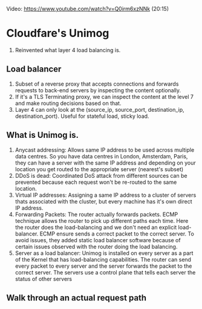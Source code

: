 Video: https://www.youtube.com/watch?v=Q0irm6xzNNk (20:15)

# Cloudfare's Unimog

1. Reinvented what layer 4 load balancing is. 

## Load balancer
1. Subset of a reverse proxy that accepts connections and forwards requests to back-end servers by inspecting the content optionally.
2. If it's a TLS Terminating proxy, we can inspect the content at the level 7 and make routing decisions based on that.
3. Layer 4 can only look at the (source_ip, source_port, destination_ip, destination_port). Useful for stateful load, sticky load. 

## What is Unimog is.
1. Anycast addressing: Allows same IP address to be used across multiple data centres. So you have data centres in London, Amsterdam, Paris, they can have a server with the same IP address and depending on your location you get routed to the appropriate server (nearest's subset) 
2. DDoS is dead: Coordinated DoS attack from different sources can be prevented because each request won't be re-routed to the same location.
3. Virtual IP addresses: Assigning a same IP address to a cluster of servers thats associated with the cluster, but every machine has it's own direct IP address.
4. Forwarding Packets: The router actually forwards packets. ECMP technique allows the router to pick up different paths each time. Here the router does the load-balancing and we don't need an explicit load-balancer. ECMP ensure sends a correct packet to the correct server. To avoid issues, they added static load balancer software because of certain issues observed with the  router doing the load balancing.
5. Server as a load balancer: Unimog is installed on every server as a part of the Kernel that has load-balancing capabilities. The router can send every packet to every server and the server forwards the packet to the correct server. The servers use a control plane that tells each server the status of other servers 


## Walk through an actual request path
